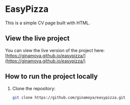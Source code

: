 # EasyPizza

This is a simple CV page built with HTML.

## View the live project

You can view the live version of the project here:
[https://ginamoya.github.io/easypizza/](https://ginamoya.github.io/easypizza/)


## How to run the project locally

1. Clone the repository:
   ```bash
   git clone https://github.com/ginamoya/easypizza.git

